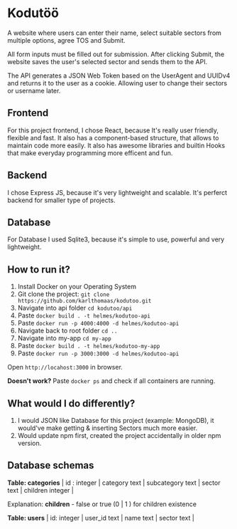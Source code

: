 
# Kodutöö

A website where users can enter their name, select suitable sectors from multiple options, agree TOS and Submit.

All form inputs must be filled out for submission. After clicking Submit, the website saves the user's selected sector and sends them to the API.

The API generates a JSON Web Token based on the UserAgent and UUIDv4 and returns it to the user as a cookie. Allowing user to change their sectors or username later.


## Frontend

For this project frontend, I chose React, because It's really user friendly, flexible and fast. It also has a component-based structure, that allows to maintain code more easily. It also has awesome libraries and builtin Hooks that make everyday programming more efficent and fun.

## Backend
I chose Express JS, because it's very lightweight and scalable. It's perferct backend for smaller type of projects. 

## Database
For Database I used Sqlite3, because it's simple to use, powerful and very lightweight. 


## How to run it?

1. Install Docker on your Operating System
2. Git clone the project: `git clone https://github.com/karlthomaas/kodutoo.git`
3. Navigate into api folder `cd kodutoo/api`
4. Paste `docker build . -t helmes/kodutoo-api`
5. Paste `docker run -p 4000:4000 -d helmes/kodutoo-api`
6. Navigate back to root folder `cd ..`
7. Navigate into my-app `cd my-app`
6. Paste `docker build . -t helmes/kodutoo-my-app`
7. Paste `docker run -p 3000:3000 -d helmes/kodutoo-api`

Open `http://locahost:3000` in browser.

**Doesn't work?**
Paste `docker ps` and check if all containers are running.


## What would I do differently?
1. I would JSON like Database for this project (example: MongoDB), it would've make getting & inserting Sectors much more easier.
2. Would update npm first, created the project accidentally in older npm version.

## Database schemas

**Table: categories**
| id : integer | category text | subcategory text | sector text | children integer | 

Explanation:
**children** - false or true (0 | 1 ) for children existence

**Table: users**
| id: integer | user_id text | name text | sector text | 
